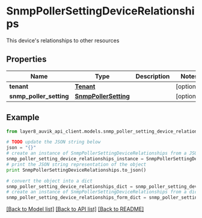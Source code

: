 # SnmpPollerSettingDeviceRelationships

This device's relationships to other resources

## Properties
Name | Type | Description | Notes
------------ | ------------- | ------------- | -------------
**tenant** | [**Tenant**](Tenant.md) |  | [optional] 
**snmp_poller_setting** | [**SnmpPollerSetting**](SnmpPollerSetting.md) |  | [optional] 

## Example

```python
from layer8_auvik_api_client.models.snmp_poller_setting_device_relationships import SnmpPollerSettingDeviceRelationships

# TODO update the JSON string below
json = "{}"
# create an instance of SnmpPollerSettingDeviceRelationships from a JSON string
snmp_poller_setting_device_relationships_instance = SnmpPollerSettingDeviceRelationships.from_json(json)
# print the JSON string representation of the object
print SnmpPollerSettingDeviceRelationships.to_json()

# convert the object into a dict
snmp_poller_setting_device_relationships_dict = snmp_poller_setting_device_relationships_instance.to_dict()
# create an instance of SnmpPollerSettingDeviceRelationships from a dict
snmp_poller_setting_device_relationships_form_dict = snmp_poller_setting_device_relationships.from_dict(snmp_poller_setting_device_relationships_dict)
```
[[Back to Model list]](../README.md#documentation-for-models) [[Back to API list]](../README.md#documentation-for-api-endpoints) [[Back to README]](../README.md)


